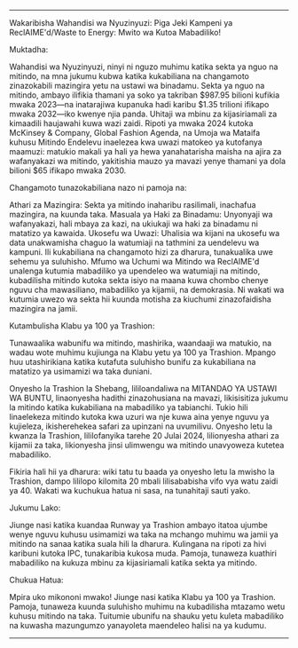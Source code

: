 ---

Wakaribisha Wahandisi wa Nyuzinyuzi: Piga Jeki Kampeni ya ReclAIME'd/Waste to Energy: Mwito wa Kutoa Mabadiliko!

Muktadha:

Wahandisi wa Nyuzinyuzi, ninyi ni nguzo muhimu katika sekta ya nguo na mitindo, na mna jukumu kubwa katika kukabiliana na changamoto zinazokabili mazingira yetu na ustawi wa binadamu. Sekta ya nguo na mitindo, ambayo ilifikia thamani ya soko ya takriban $987.95 bilioni kufikia mwaka 2023—na inatarajiwa kupanuka hadi karibu $1.35 trilioni ifikapo mwaka 2032—iko kwenye njia panda. Uhitaji wa mbinu za kijasiriamali za kimaadili haujawahi kuwa wazi zaidi. Ripoti ya mwaka 2024 kutoka McKinsey & Company, Global Fashion Agenda, na Umoja wa Mataifa kuhusu Mitindo Endelevu inaelezea kwa uwazi matokeo ya kutofanya maamuzi: matukio makali ya hali ya hewa yanahatarisha maisha na ajira za wafanyakazi wa mitindo, yakitishia mauzo ya mavazi yenye thamani ya dola bilioni $65 ifikapo mwaka 2030.

Changamoto tunazokabiliana nazo ni pamoja na:

Athari za Mazingira: Sekta ya mitindo inaharibu rasilimali, inachafua mazingira, na kuunda taka.
Masuala ya Haki za Binadamu: Unyonyaji wa wafanyakazi, hali mbaya za kazi, na ukiukaji wa haki za binadamu ni matatizo ya kawaida.
Ukosefu wa Uwazi: Uhalisia wa kijani na ukosefu wa data unakwamisha chaguo la watumiaji na tathmini za uendelevu wa kampuni.
Ili kukabiliana na changamoto hizi za dharura, tunakualika uwe sehemu ya suluhisho. Mfumo wa Uchumi wa Mitindo wa ReclAIME'd unalenga kutumia mabadiliko ya upendeleo wa watumiaji na mitindo, kubadilisha mitindo kutoka sekta isiyo na maana kuwa chombo chenye nguvu cha mawasiliano, mabadiliko ya kijamii, na demokrasia. Ni wakati wa kutumia uwezo wa sekta hii kuunda motisha za kiuchumi zinazofaidisha mazingira na jamii.

Kutambulisha Klabu ya 100 ya Trashion:

Tunawaalika wabunifu wa mitindo, mashirika, waandaaji wa matukio, na wadau wote muhimu kujiunga na Klabu yetu ya 100 ya Trashion. Mpango huu utashirikiana katika kutafuta suluhisho bunifu za kukabiliana na matatizo ya usimamizi wa taka duniani.

Onyesho la Trashion la Shebang, lililoandaliwa na MITANDAO YA USTAWI WA BUNTU, linaonyesha hadithi zinazohusiana na mavazi, likisisitiza jukumu la mitindo katika kukabiliana na mabadiliko ya tabianchi. Tukio hili linaelekeza mitindo kutoka kwa uzuri wa nje kuwa aina yenye nguvu ya kujieleza, ikisherehekea safari za upinzani na uvumilivu. Onyesho letu la kwanza la Trashion, lililofanyika tarehe 20 Julai 2024, lilionyesha athari za kijamii za taka, likionyesha jinsi ulimwengu wa mitindo unavyoweza kutetea mabadiliko.

Fikiria hali hii ya dharura: wiki tatu tu baada ya onyesho letu la mwisho la Trashion, dampo lililopo kilomita 20 mbali lilisababisha vifo vya watu zaidi ya 40. Wakati wa kuchukua hatua ni sasa, na tunahitaji sauti yako.

Jukumu Lako:

Jiunge nasi katika kuandaa Runway ya Trashion ambayo itatoa ujumbe wenye nguvu kuhusu usimamizi wa taka na mchango muhimu wa jamii ya mitindo na sanaa katika suala hili la dharura. Kulingana na ripoti za hivi karibuni kutoka IPC, tunakaribia kukosa muda. Pamoja, tunaweza kuathiri mabadiliko na kukuza mbinu za kijasiriamali katika sekta ya mitindo.

Chukua Hatua:

Mpira uko mikononi mwako! Jiunge nasi katika Klabu ya 100 ya Trashion. Pamoja, tunaweza kuunda suluhisho muhimu na kubadilisha mtazamo wetu kuhusu mitindo na taka. Tuitumie ubunifu na shauku yetu kuleta mabadiliko na kuwasha mazungumzo yanayoleta maendeleo halisi na ya kudumu.

---